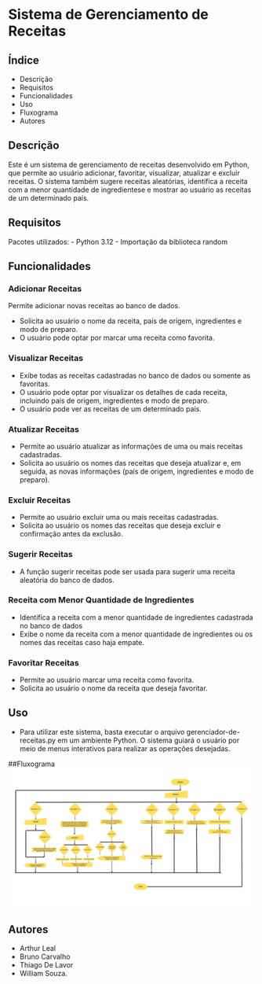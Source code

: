 # Sistema de Gerenciamento de Receitas

## Índice
- Descrição
- Requisitos
- Funcionalidades
- Uso
- Fluxograma
- Autores

## Descrição
Este é um sistema de gerenciamento de receitas desenvolvido em Python, que permite ao usuário adicionar, favoritar, visualizar, atualizar e excluir receitas. O sistema também sugere receitas aleatórias, identifica a receita com a menor quantidade de ingredientese e mostrar ao usuário as receitas de um determinado país.

## Requisitos
  Pacotes utilizados:
    - Python 3.12
    - Importação da biblioteca random

## Funcionalidades
### Adicionar Receitas
Permite adicionar novas receitas ao banco de dados.
- Solicita ao usuário o nome da receita, país de origem, ingredientes e modo de preparo.
- O usuário pode optar por marcar uma receita como favorita.

### Visualizar Receitas
- Exibe todas as receitas cadastradas no banco de dados ou somente as favoritas.
- O usuário pode optar por visualizar os detalhes de cada receita, incluindo país de origem, ingredientes e modo de preparo.
- O usuário pode ver as receitas de um determinado país.

### Atualizar Receitas
- Permite ao usuário atualizar as informações de uma ou mais receitas cadastradas.
- Solicita ao usuário os nomes das receitas que deseja atualizar e, em seguida, as novas informações (país de origem, ingredientes e modo de preparo).


### Excluir Receitas
- Permite ao usuário excluir uma ou mais receitas cadastradas.
- Solicita ao usuário os nomes das receitas que deseja excluir e confirmação antes da exclusão.

### Sugerir Receitas
- A função sugerir receitas pode ser usada para sugerir uma receita aleatória do banco de dados.

### Receita com Menor Quantidade de Ingredientes
- Identifica a receita com a menor quantidade de ingredientes cadastrada no banco de dados
- Exibe o nome da receita com a menor quantidade de ingredientes ou os nomes das receitas caso haja empate.

### Favoritar Receitas
- Permite ao usuário marcar uma receita como favorita.
- Solicita ao usuário o nome da receita que deseja favoritar.

## Uso
- Para utilizar este sistema, basta executar o arquivo gerenciador-de-receitas.py em um ambiente Python. O sistema guiará o usuário por meio de menus interativos para realizar as operações desejadas.

##Fluxograma
[<img src="/Fluxograma_-_FPA.jpg">](https://github.com/william-mjsouza/gerenciador-de-receitas-fpa-2024)

## Autores
- Arthur Leal
- Bruno Carvalho
- Thiago De Lavor
- William Souza.






